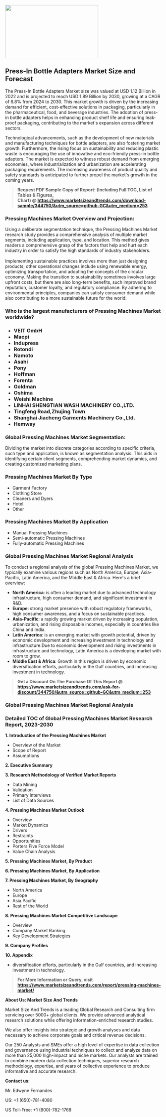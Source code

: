 <p><img class="alignnone size-medium wp-image-20088" src="https://ffe5etoiles.com/wp-content/uploads/2024/12/MST1-300x171.png" alt="" width="300" height="171" /></p><h2>Press-In Bottle Adapters Market Size and Forecast</h2><p>The Press-In Bottle Adapters Market size was valued at USD 1.12 Billion in 2022 and is projected to reach USD 1.89 Billion by 2030, growing at a CAGR of 6.8% from 2024 to 2030. This market growth is driven by the increasing demand for efficient, cost-effective solutions in packaging, particularly in the pharmaceutical, food, and beverage industries. The adoption of press-in bottle adapters helps in enhancing product shelf life and ensuring leak-proof packaging, contributing to the market's expansion across different sectors.</p><p>Technological advancements, such as the development of new materials and manufacturing techniques for bottle adapters, are also fostering market growth. Furthermore, the rising focus on sustainability and reducing plastic waste is encouraging the use of innovative and eco-friendly press-in bottle adapters. The market is expected to witness robust demand from emerging economies, where industrialization and urbanization are accelerating packaging requirements. The increasing awareness of product quality and safety standards is anticipated to further propel the market's growth in the coming years.</p></p><blockquote id="" class=""><strong>Request PDF Sample Copy of Report: (Including Full TOC, List of Tables &amp; Figures, Chart)&nbsp;@&nbsp;<strong><a href="https://www.marketsizeandtrends.com/download-sample/344750/&utm_source=github-GC&utm_medium=253" target="_blank">https://www.marketsizeandtrends.com/download-sample/344750/&utm_source=github-GC&utm_medium=253</a></strong></strong></blockquote><h3 id="" class="">Pressing Machines Market&nbsp;Overview and Projection:</h3><p id="" class="">Using a deliberate segmentation technique, the Pressing Machines Market research study provides a comprehensive analysis of multiple market segments, including application, type, and location. This method gives readers a comprehensive grasp of the factors that help and hurt each industry in order to satisfy the high standards of industry stakeholders. <br /> <br />Implementing sustainable practices involves more than just designing products; other operational changes include using renewable energy, optimizing transportation, and adopting the concepts of the circular economy. Making the transition to sustainability sometimes involves large upfront costs, but there are also long-term benefits, such improved brand reputation, customer loyalty, and regulatory compliance. By adhering to environmental principles, companies can satisfy consumer demand while also contributing to a more sustainable future for the world.</p><h3 id="" class="">Who is the largest manufacturers of&nbsp;Pressing Machines Market worldwide?</h3><h3 class=""><p><ul><li>VEIT GmbH </li><li> Macpi </li><li> Indupress </li><li> Rotondi </li><li> Namoto </li><li> Asahi </li><li> Pony </li><li> Hoffman </li><li> Forenta </li><li> Goldman </li><li> Oshima </li><li> Weishi Machine </li><li> LINHAI SHENGTIAN WASH MACHINERY CO.,LTD. </li><li> Tingfeng Road,Zhujing Town </li><li> Shanghai Jiacheng Garments Machinery Co.,Ltd. </li><li> Hemway</li></ul></p></h3><h3 id="" class="">Global&nbsp;Pressing Machines Market Segmentation:</h3><p id="" class="">Dividing the market into discrete categories according to specific criteria, such type and application, is known as segmentation analysis. This aids in identifying certain client segments, comprehending market dynamics, and creating customized marketing plans.</p><h3 id="" class="">Pressing Machines Market&nbsp;By Type</h3><p><p><ul><li>Garment Factory</li><li> Clothing Store</li><li> Cleaners and Dyers</li><li> Hotel</li><li> Other</p></li></ul></p></p><h3 id="" class="">Pressing Machines Market&nbsp;By Application</h3><p class=""><p><ul><li>Manual Pressing Machines</li><li> Semi-automatic Pressing Machines</li><li> Fully-automatic Pressing Machines</li></ul></p></p><h3 id="" class="">Global Pressing Machines Market Regional Analysis</h3><p id="" class="">To conduct a regional analysis of the global Pressing Machines Market, we typically examine various regions such as North America, Europe, Asia-Pacific, Latin America, and the Middle East &amp; Africa. Here's a brief overview:</p><ul><li><strong>North America</strong>: is often a leading market due to advanced technology infrastructure, high consumer demand, and significant investment in R&amp;D.</li><li><strong>Europe</strong>: strong market presence with robust regulatory frameworks, high consumer awareness, and a focus on sustainable practices.</li><li><strong>Asia-Pacific</strong>: a rapidly growing market driven by increasing population, urbanization, and rising disposable incomes, especially in countries like China and India.</li><li><strong>Latin America</strong>: is an emerging market with growth potential, driven by economic development and increasing investment in technology and infrastructure.Due to economic development and rising investments in infrastructure and technology, Latin America is a developing market with room to grow.</li><li><strong>Middle East &amp; Africa</strong>: Growth in this region is driven by economic diversification efforts, particularly in the Gulf countries, and increasing investment in technology.</li></ul><blockquote id="" class=""><strong>Get a Discount On The Purchase Of This Report @ <strong><a href="https://www.marketsizeandtrends.com/ask-for-discount/344750/&utm_source=github-GC&utm_medium=253" target="_blank">https://www.marketsizeandtrends.com/ask-for-discount/344750/&utm_source=github-GC&utm_medium=253</a></strong></strong></blockquote><h3 id="" class="">Global Pressing Machines Market Regional Analysis</h3><h3 id="" class="">Detailed TOC of Global Pressing Machines Market Research Report, 2023-2030</h3><p id="" class=""><strong>1. Introduction of the Pressing Machines Market</strong></p><ul><li>Overview of the Market</li><li>Scope of Report</li><li>Assumptions</li></ul><p id="" class=""><strong>2. Executive Summary</strong></p><p id="" class=""><strong>3. Research Methodology of Verified Market Reports</strong></p><ul><li>Data Mining</li><li>Validation</li><li>Primary Interviews</li><li>List of Data Sources</li></ul><p id="" class=""><strong>4. Pressing Machines Market Outlook</strong></p><ul><li>Overview</li><li>Market Dynamics</li><li>Drivers</li><li>Restraints</li><li>Opportunities</li><li>Porters Five Force Model</li><li>Value Chain Analysis</li></ul><p id="" class=""><strong>5. Pressing Machines Market, By Product</strong></p><p id="" class=""><strong>6. Pressing Machines Market, By Application</strong></p><p id="" class=""><strong>7. Pressing Machines Market, By Geography</strong></p><ul><li>North America</li><li>Europe</li><li>Asia Pacific</li><li>Rest of the World</li></ul><p id="" class=""><strong>8. Pressing Machines Market Competitive Landscape</strong></p><ul><li>Overview</li><li>Company Market Ranking</li><li>Key Development Strategies</li></ul><p id="" class=""><strong>9. Company Profiles</strong></p><p id="" class=""><strong>10. Appendix</strong></p><ul><li>diversification efforts, particularly in the Gulf countries, and increasing investment in technology.</li></ul><blockquote id="" class=""><strong>For More Information or Query, visit <strong><strong><a href="https://www.marketsizeandtrends.com/report/pressing-machines-market/" target="_blank">https://www.marketsizeandtrends.com/report/pressing-machines-market/</a></strong></strong></strong></blockquote><p id="" class=""><strong>About Us: Market Size And Trends</strong></p><p id="" class="">Market Size And Trends is a leading Global Research and Consulting firm servicing over 5000+ global clients. We provide advanced analytical research solutions while offering information-enriched research studies.</p><p id="" class="">We also offer insights into strategic and growth analyses and data necessary to achieve corporate goals and critical revenue decisions.</p><p id="" class="">Our 250 Analysts and SMEs offer a high level of expertise in data collection and governance using industrial techniques to collect and analyze data on more than 25,000 high-impact and niche markets. Our analysts are trained to combine modern data collection techniques, superior research methodology, expertise, and years of collective experience to produce informative and accurate research.</p><p id="" class=""><strong>Contact us:</strong></p><p id="" class="">Mr. Edwyne Fernandes</p><p id="" class="">US: +1 (650)-781-4080</p><p id="" class="">US Toll-Free: +1 (800)-782-1768</p>
